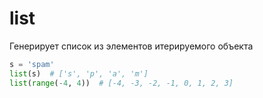 # list

Генерирует список из элементов итерируемого объекта

```python
s = 'spam'
list(s)  # ['s', 'p', 'a', 'm']
list(range(-4, 4))  # [-4, -3, -2, -1, 0, 1, 2, 3]
```
